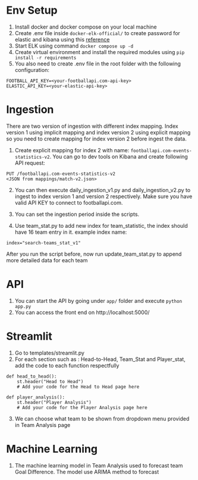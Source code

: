 # Env Setup
1. Install docker and docker compose on your local machine
2. Create .env file inside `docker-elk-official/` to create password for elastic and kibana using this <a href="https://www.elastic.co/guide/en/elasticsearch/reference/current/docker.html#docker-compose-file">reference</a>
3. Start ELK using command `docker compose up -d`
4. Create virtual environment and install the required modules using `pip install -r requirements`
5. You also need to create .env file in the root folder with the following configuration:
```
FOOTBALL_API_KEY=<your-footballapi.com-api-key>
ELASTIC_API_KEY=<your-elastic-api-key>
```

# Ingestion
There are two version of ingestion with different index mapping. Index version 1 using implicit mapping and index version 2 using explicit mapping so you need to create mapping for index version 2 before ingest the data.

1. Create explicit mapping for index 2 with name: `footballapi.com-events-statistics-v2`. You can go to dev tools on Kibana and create following API request:
```
PUT /footballapi.com-events-statistics-v2
<JSON from mappings/match-v2.json>
```

2. You can then execute daily_ingestion_v1.py and daily_ingestion_v2.py to ingest to index version 1 and version 2 respectively. Make sure you have valid API KEY to connect to footballapi.com.

3. You can set the ingestion period inside the scripts.

4. Use team_stat.py to add new index for team_statistic, the index should have 16 team entry in it. example index name:
```
index="search-teams_stat_v1"
```
After you run the script before, now run update_team_stat.py to append more detailed data for each team

# API
1. You can start the API by going under `app/` folder and execute `python app.py`
2. You can access the front end on http://localhost:5000/

# Streamlit
1. Go to templates/streamlit.py
2. For each section such as : Head-to-Head, Team_Stat and Player_stat, add the code to each function respectfully
```
def head_to_head():
    st.header("Head to Head")
    # Add your code for the Head to Head page here

def player_analysis():
    st.header("Player Analysis")
    # Add your code for the Player Analysis page here
```
3. We can choose what team to be shown from dropdown menu provided in Team Analysis page

# Machine Learning
1. The machine learning model in Team Analysis used to forecast team Goal Difference. The model use ARIMA method to forecast